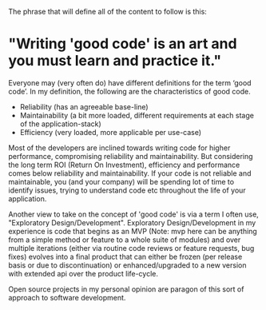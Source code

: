 The phrase that will define all of the content to follow is this: 

 # "Writing 'good code' is an art and you must learn and practice it."
  
Everyone may (very often do) have different definitions for the term ‘good code’. In my definition, the following are the characteristics of good code.

* Reliability (has an agreeable base-line)
* Maintainability (a bit more loaded, different requirements at each stage of the application-stack)
* Efficiency (very loaded, more applicable per use-case)

Most of the developers are inclined towards writing code for higher performance, compromising reliability and maintainability. But considering the long term ROI (Return On Investment), efficiency and performance comes below reliability and maintainability. If your code is not reliable and maintainable, you (and your company) will be spending lot of time to identify issues, trying to understand code etc throughout the life of your application. 

Another view to take on the concept of 'good code' is via a term I often use, "Exploratory Design/Development". Exploratory Design/Development in my experience is code that begins as an MVP (Note: mvp here can be anything from a simple method or feature to a whole suite of modules) and over multiple iterations (either via routine code reviews or feature requests, bug fixes) evolves into a final product that can either be frozen (per release basis or due to discontinuation) or enhanced/upgraded to a new version with extended api over the product life-cycle.

Open source projects in my personal opinion are paragon of this sort of approach to software development.
